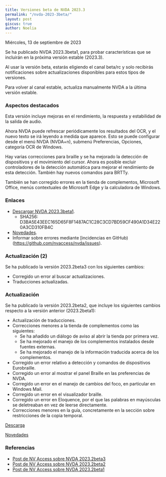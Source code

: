 ```yaml
---
title: Versiones beta de NVDA 2023.3
permalink: "/nvda-2023-3beta/"
layout: post
giscus: true
author: Noelia
---
```


<footer>Miércoles, 13 de septiembre de 2023</footer>

Se ha publicado NVDA 2023.3beta1, para probar características que se incluirán en la próxima versión estable (2023.3).

Al usar la versión beta, estarás eligiendo el canal beta/rc y solo recibirás notificaciones sobre actualizaciones disponibles para estos tipos de versiones.

Para volver al canal estable, actualiza manualmente NVDA a la última versión estable.

### Aspectos destacados

Esta versión incluye mejoras en el rendimiento, la respuesta y estabilidad de la salida de audio.

Ahora NVDA puede refrescar periódicamente los resultados del OCR, y el nuevo texto se irá leyendo a medida que aparece. Esto se puede configurar desde el menú NVDA (NVDA+n), submenú Preferencias, Opciones, categoría OCR de Windows.

Hay varias correcciones para braille y se ha mejorado la detección de dispositivos y el movimiento del cursor. Ahora es posible excluir controladores de la detección automática para mejorar el rendimiento de esta detección. También hay nuevos comandos para BRTTy.

También se han corregido errores en la tienda de complementos, Microsoft Office, menús contextuales de Microsoft Edge y la calculadora de Windows.

### Enlaces

- [Descargar NVDA 2023.3beta1](https://www.nvaccess.org/files/nvda/releases/2023.3beta1/nvda_2023.3beta1.exe).
	- SHA256: D3BA5E43EEC165D65F8F1487AC1C28C3CD7BD59CF490A1D34E220A3CD310FB4C
- [Novedades](https://www.nvaccess.org/files/nvda/releases/2023.3beta1/documentation/es/changes.html).
- Informar sobre errores mediante [incidencias en GitHub)(https://github.com/nvaccess/nvda/issues).





### Actualización (2) ###

Se ha publicado la versión 2023.2beta3 con los siguientes cambios:

* Corregido un error al buscar actualizaciones.
* Traducciones actualizadas.

### Actualización ###

Se ha publicado la versión 2023.2beta2, que incluye los siguientes cambios respecto a la versión anterior (2023.2beta1):

* Actualización de traducciones.
* Correcciones menores a la tienda de complementos como las siguientes:
	* Se ha añadido un diálogo de aviso al abrir la tienda por primera vez.
	* Se ha mejorado el manejo de los complementos instalados desde fuentes externas.
	* Se ha mejorado el manejo de la información traducida acerca de los complementos.
* Corregido un error relativo a detección y comandos de dispositivos Eurobraille.
* Corregido un error al mostrar el panel Braille en las preferencias de NVDA.
* Corregido un error en el manejo de cambios del foco, en particular en Windows Mail.
* Corregido un error en el visualizador braille.
* Corregido un error en Eloquence, por el que las palabras en mayúsculas se deletreaban en vez de leerse directamente.
* Correcciones menores en la guía, concretamente en la sección sobre restricciones de la copia temporal.

[Descarga](https://www.nvaccess.org/files/nvda/releases/2023.2beta3/nvda_2023.2beta3.exe)

[Novedades](https://www.nvaccess.org/files/nvda/releases/2023.2beta3/documentation/es/changes.html)

### Referencias ###

* [Post de NV Access sobre NVDA 2023.2beta3](https://www.nvaccess.org/post/nvda-2023-2beta3)
* [Post de NV Access sobre NVDA 2023.2beta2](https://www.nvaccess.org/post/nvda-2023-2beta2)
* [Post de NV Access sobre NVDA 2023.2beta1](https://www.nvaccess.org/post/nvda-2023-2beta1)
